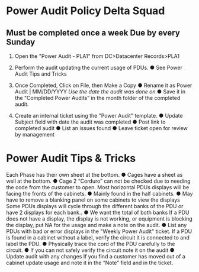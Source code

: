 # Power Audit Policy Delta Squad 

## Must be completed once a week Due by every Sunday 

1. Open the "Power Audit - PLA1" from DC>Datacenter Records>PLA1 

2. Perform the audit updating the current usage of PDUs.     ● See Power Audit Tips and Tricks 

3. Once Completed, Click on File, then Make a Copy     ● Rename it as Power Audit | MM/DD/YYYY *Use the date the audit was done on*     ● Save it in the "Completed Power Audits” in the month folder of the completed audit. 

4. Create an internal ticket using the "Power Audit" template.     ● Update Subject field with date the audit was completed     ● Post link to completed audit     ● List an issues found     ● Leave ticket open for review by management 

# Power Audit Tips & Tricks 

Each Phase has their own sheet at the bottom. ● Cages have a sheet as well at the bottom. ● Cage 2 “Corduro” can not be checked due to needing the code from the customer to open. Most horizontal PDUs displays will be facing the fronts of the cabinets. ● Mainly found in the half cabinets. ● May have to remove a blanking panel on some cabinets to view the displays Some PDUs displays will cycle through the different banks of the PDU or have 2 displays for each bank.. ● We want the total of both banks If a PDU does not have a display, the display is not working, or equipment is blocking the display, put NA for the usage and make a note on the audit. ● List any PDUs with bad or error displays in the "Weekly Power Audit" ticket. If a PDU is found in a cabinet without a label, verify the circuit it is connected to and label the PDU. ● Physically trace the cord of the PDU carefully to the circuit. ● If you can not safely verify the circuit note it on the audit ● Update audit with any changes If you find a customer has moved out of a cabinet update usage and note it in the “Note” field and in the ticket. 



